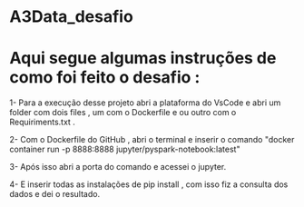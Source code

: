 # A3Data_desafio

# Aqui segue algumas instruções de como foi feito o desafio :

1- Para a execução desse projeto abri a plataforma do VsCode e abri um folder com dois files , um com o Dockerfile e ou outro com o Requiriments.txt .

2- Com o Dockerfile do GitHub , abri o terminal e inserir o comando "docker container run -p 8888:8888 jupyter/pyspark-notebook:latest" 

3- Após isso abri a porta do comando e acessei o jupyter.

4- E inserir todas as instalações de pip install , com isso fiz a consulta dos dados e dei o resultado.
